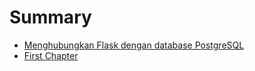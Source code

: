 # Summary

* [Menghubungkan Flask dengan database PostgreSQL](README.md)
* [First Chapter](chapter1.md)

